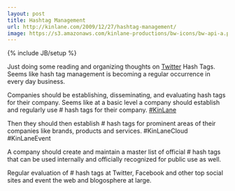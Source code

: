 ```yaml
---
layout: post
title: Hashtag Management
url: http://kinlane.com/2009/12/27/hashtag-management/
image: https://s3.amazonaws.com/kinlane-productions/bw-icons/bw-api-a.png
---
```

{% include JB/setup %}
<p>
     Just doing some reading and organizing thoughts on <a href="http://www.twitter.com">Twitter</a> Hash Tags. Seems like hash tag management is becoming a regular occurrence in every day business.
</p>
<p>
     Companies should be establishing, disseminating, and evaluating hash tags for their company. Seems like at a basic level a company should establish and regularly use # hash tags for their company. <a href="http://twitter.com/kinlane">#KinLane</a>
</p>
<p>
     Then they should then establish # hash tags for prominent areas of their companies like brands, products and services. #KinLaneCloud #KinLaneEvent
</p>
<p>
     A company should create and maintain a master list of official # hash tags that can be used internally and officially recognized for public use as well.
</p>
<p>
     Regular evaluation of # hash tags at Twitter, Facebook and other top social sites and event the web and blogosphere at large.
</p>